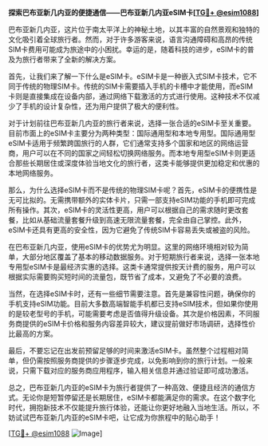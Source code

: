 **探索巴布亚新几内亚的便捷通信——巴布亚新几内亚eSIM卡[[TG💪+ @esim1088](https://t.me/s/esim1088)]**

巴布亚新几内亚，这片位于南太平洋上的神秘土地，以其丰富的自然景观和独特的文化吸引着全球旅行者。然而，对于许多游客来说，语言沟通障碍和高昂的传统SIM卡费用可能成为旅途中的小困扰。幸运的是，随着科技的进步，eSIM卡的普及为旅行者带来了全新的解决方案。

首先，让我们来了解一下什么是eSIM卡。eSIM卡是一种嵌入式SIM卡技术，它不同于传统的物理SIM卡。传统的SIM卡需要插入手机的卡槽中才能使用，而eSIM卡则是直接集成在设备内部，通过网络下载激活的方式进行使用。这种技术不仅减少了手机的设计复杂性，还为用户提供了极大的便利性。

对于计划前往巴布亚新几内亚的旅行者来说，选择一张合适的eSIM卡至关重要。目前市面上的eSIM卡主要分为两种类型：国际通用型和本地专用型。国际通用型eSIM卡适用于频繁跨国旅行的人群，它们通常支持多个国家和地区的网络运营商，用户可以在不同的国家之间轻松切换网络服务。而本地专用型eSIM卡则更适合那些长期居住或深度体验当地文化的旅行者，这类卡能够提供更加稳定和优惠的本地网络服务。

那么，为什么选择eSIM卡而不是传统的物理SIM卡呢？首先，eSIM卡的便携性是无可比拟的。无需携带额外的实体卡片，只需一部支持eSIM功能的手机即可完成所有操作。其次，eSIM卡的灵活性更高，用户可以根据自己的需求随时更改套餐，比如从基础流量套餐升级到高速无限流量套餐，完全由自己掌控。此外，eSIM卡还具有更高的安全性，因为它避免了传统SIM卡容易丢失或被盗的风险。

在巴布亚新几内亚，使用eSIM卡的优势尤为明显。这里的网络环境相对较为简单，大部分地区覆盖了基本的移动数据服务。对于短期旅行者来说，选择一张本地专用型eSIM卡是最经济实惠的选择。这类卡通常提供按天计费的服务，用户可以根据实际需要购买短时间的流量包，既节省了成本，又避免了不必要的浪费。

当然，在选择eSIM卡时，还有一些细节需要注意。首先是兼容性问题，确保你的手机支持eSIM功能。目前大多数高端智能手机都已支持eSIM技术，但如果你使用的是较老型号的手机，可能需要考虑是否值得升级设备。其次是价格因素，不同服务商提供的eSIM卡价格和服务内容差异较大，建议提前做好市场调研，选择性价比最高的方案。

最后，不要忘记在出发前预留足够的时间来激活eSIM卡。虽然整个过程相对简单，但仍需按照服务商提供的步骤逐步完成，以免影响到你的旅行计划。一般来说，只需下载对应的服务商应用程序，输入相关信息并通过验证即可成功激活。

总之，巴布亚新几内亚的eSIM卡为旅行者提供了一种高效、便捷且经济的通信方式。无论你是短暂停留还是长期居住，eSIM卡都能满足你的需求。在这个数字化时代，拥抱新技术不仅能提升旅行体验，还能让你更好地融入当地生活。所以，不妨试试巴布亚新几内亚的eSIM卡吧，让它成为你旅程中的贴心助手！

[[TG💪+ @esim1088](https://t.me/s/esim1088) ![Image](https://i.postimg.cc/4NQfJmqS/Snipaste-2025-05-13-00-14-12.png)]